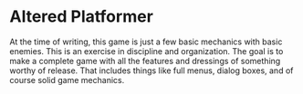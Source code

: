 # Altered Platformer

At the time of writing, this game is just a few basic mechanics with basic enemies. This is an exercise in discipline and organization. The goal is to make a complete game with all the features and dressings of something worthy of release. That includes things like full menus, dialog boxes, and of course solid game mechanics.
